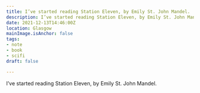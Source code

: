 ```yaml
---
title: I’ve started reading Station Eleven, by Emily St. John Mandel.
description: I’ve started reading Station Eleven, by Emily St. John Mandel.
date: 2021-12-13T14:46:00Z
location: Glasgow
mainImage.isAnchor: false
tags:
- note
- book
- scifi
draft: false

---
```

I’ve started reading Station Eleven, by Emily St. John Mandel.